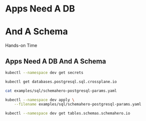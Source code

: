 <!-- .slide: class="center dark" -->
<!-- .slide: data-background="../img/background/hands-on.jpg" -->
# Apps Need A DB
# And A Schema

<div class="label">Hands-on Time</div>


## Apps Need A DB And A Schema

```bash
kubectl --namespace dev get secrets

kubectl get databases.postgresql.sql.crossplane.io

cat examples/sql/schemahero-postgresql-params.yaml

kubectl --namespace dev apply \
    --filename examples/sql/schemahero-postgresql-params.yaml

kubectl --namespace dev get tables.schemas.schemahero.io
```
